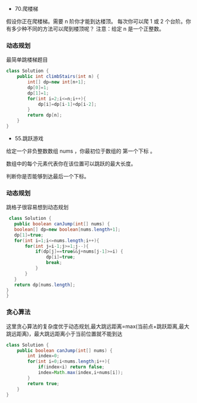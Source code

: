 *   70.爬楼梯

假设你正在爬楼梯。需要 n 阶你才能到达楼顶。
每次你可以爬 1 或 2 个台阶。你有多少种不同的方法可以爬到楼顶呢？
注意：给定 n 是一个正整数。

### 动态规划
最简单跳楼梯题目

```java
class Solution {
    public int climbStairs(int n) {
        int[] dp=new int[n+1];
        dp[0]=1;
        dp[1]=1;
        for(int i=2;i<=n;i++){
            dp[i]=dp[i-1]+dp[i-2];
        }
        return dp[n];
    }
}
```

*   55.跳跃游戏

给定一个非负整数数组 nums ，你最初位于数组的 第一个下标 。

数组中的每个元素代表你在该位置可以跳跃的最大长度。

判断你是否能够到达最后一个下标。

### 动态规划
 跳格子很容易想到动态规划
 
 ```java
  class Solution {
    public boolean canJump(int[] nums) {
    boolean[] dp=new boolean[nums.length+1];
    dp[1]=true;
    for(int i=1;i<=nums.length;i++){
        for(int j=i-1;j>=1;j--){
            if(dp[j]==true&&j+nums[j-1]>=i) {
                dp[i]=true;
                break;
            }
        }
    }
    return dp[nums.length];
}
}
 ```
 
### 贪心算法
这里贪心算法的复杂度优于动态规划,最大跳远距离=max(当前点+跳跃距离,最大跳远距离)，最大跳远距离小于当前位置就不能到达

```java
class Solution {
    public boolean canJump(int[] nums) {
        int index=0;
        for(int i=0;i<nums.length;i++){
            if(index<i) return false;
            index=Math.max(index,i+nums[i]);
        }
        return true;
    }
}
```
